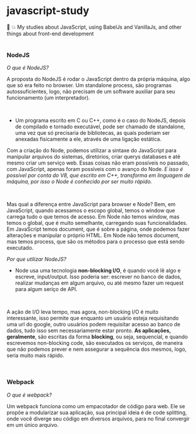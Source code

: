 # javascript-study
:ledger: 💥 My studies about JavaScript, using BabelJs and VanillaJs, and other things about front-end development 
<br>
<br>
<h3>NodeJS</h3>

*O que é NodeJS?*

<p>  A proposta do NodeJS é rodar o JavaScript dentro da própria máquina, algo que só era feito no browser. Um standalone process, são programas autossuficientes, logo, não precisam de um software auxiliar para seu funcionamento (um interpretador).</p>
<br>

 - Um programa escrito em C ou C++, como é o caso do NodeJS, depois de compilado e tornado executável, pode ser chamado de standalone, uma vez que só precisaria de bibliotecas, as quais poderiam ser anexadas fisicamente a ele, através de uma ligação estática. 

<p>  Com a criação do Node, podemos utilizar a sintaxe do JavaScript para manipular arquivos do sistemas, diretórios, criar querys databases e até mesmo criar um serviço web. Essas coisas não eram possíveis no passado, com JavaScript, apenas foram possíveis com o avanço do Node. <i> E isso é possível por conta do V8, que escrito em C++, transforma em linguagem de máquina, por isso o Node é conhecido por ser muito rápido. </i></p>
<br>
<p>  Mas qual a diferença entre JavaScript para browser e Node? Bem, em JavaScript, quando acessamos o escopo global, temos o window que carrega tudo o que temos de acesso. Em Node não temos window, mas temos o global, que é muito semelhante, carregando suas funcionalidades. Em JavaScript temos document, que é sobre a página, onde podemos fazer alterações e manipular o próprio HTML. Em Node não temos document, mas temos process, que são os métodos para o processo que está sendo executado. </p>
  
  
*Por que utilizar NodeJS?*

 - Node usa uma tecnologia <b>non-blocking I/O</b>, é quando você lê algo e escreve, input/output. Isso poderia ser: escrever no banco de dados, realizar mudanças em algum arquivo, ou até mesmo fazer um request para algum seriço de API.
 <br>
<p> A ação de I/O leva tempo, mas agora, non-blocking I/O é muito interessante, isso permite que enquanto um usuário esteja requisitando uma url do google, outro usuários podem requisitar acesso ao banco de dados, tudo isso sem necessariamente estar pronto. <b>As aplicações, geralmente</b>, são escritas da forma <b>blocking</b>, ou seja, sequencial, e quando escrevemos non-blocking code, são executados os serviços, de maneira que não podemos prever e nem assegurar a sequência dos mesmos, logo, seria muito mais rápido. </p>
<br>
<h3>Webpack</h3>

*O que é webpack?*

<p> Um webpack funciona como um empacotador de código para web. Ele se propõe a modularizar sua aplicação, sua principal ideia é de code splitting, onde você diverge seu código em diversos arquivos, para no final convergir em um único arquivo.</p>
<br>

